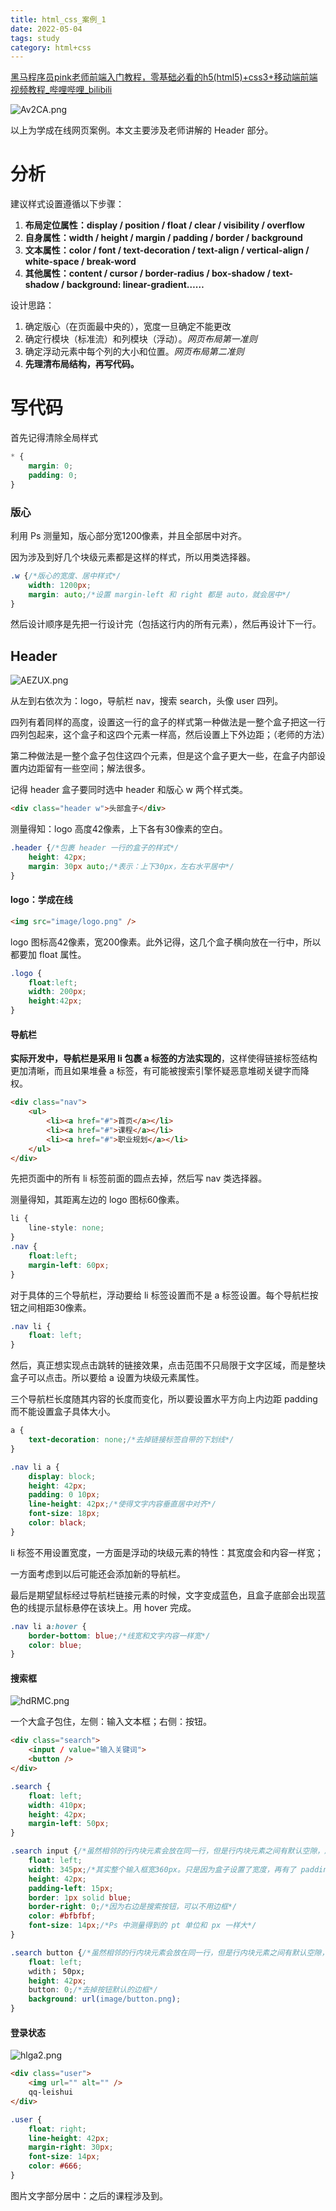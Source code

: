 ```yaml
---
title: html_css_案例_1
date: 2022-05-04
tags: study
category: html+css
---
```


[黑马程序员pink老师前端入门教程，零基础必看的h5(html5)+css3+移动端前端视频教程_哔哩哔哩_bilibili](https://www.bilibili.com/video/BV14J4114768?p=1)



![Av2CA.png](https://s1.328888.xyz/2022/05/02/Av2CA.png)

以上为学成在线网页案例。本文主要涉及老师讲解的 Header 部分。

# 分析

建议样式设置遵循以下步骤：

1. **布局定位属性：display / position / float / clear / visibility / overflow**
2. **自身属性：width / height / margin / padding / border / background**
3. **文本属性：color / font / text-decoration / text-align / vertical-align / white-space / break-word**
4. **其他属性：content / cursor / border-radius / box-shadow / text-shadow / background: linear-gradient……**

设计思路：

1. 确定版心（在页面最中央的），宽度一旦确定不能更改
2. 确定行模块（标准流）和列模块（浮动）。*网页布局第一准则*
3. 确定浮动元素中每个列的大小和位置。*网页布局第二准则*
4. **先理清布局结构，再写代码。**

# 写代码

首先记得清除全局样式

```css
* {
    margin: 0;
    padding: 0;
}
```

### 版心

利用 Ps 测量知，版心部分宽1200像素，并且全部居中对齐。

因为涉及到好几个块级元素都是这样的样式，所以用类选择器。

```css
.w {/*版心的宽度、居中样式*/
    width: 1200px;
    margin: auto;/*设置 margin-left 和 right 都是 auto，就会居中*/
}
```

然后设计顺序是先把一行设计完（包括这行内的所有元素），然后再设计下一行。



## Header

![AEZUX.png](https://s1.328888.xyz/2022/05/02/AEZUX.png)

从左到右依次为：logo，导航栏 nav，搜索 search，头像 user 四列。

四列有着同样的高度，设置这一行的盒子的样式第一种做法是一整个盒子把这一行四列包起来，这个盒子和这四个元素一样高，然后设置上下外边距；（老师的方法）

第二种做法是一整个盒子包住这四个元素，但是这个盒子更大一些，在盒子内部设置内边距留有一些空间；解法很多。

记得 header 盒子要同时选中 header 和版心 w 两个样式类。

```html
<div class="header w">头部盒子</div>
```

测量得知：logo 高度42像素，上下各有30像素的空白。

```css
.header {/*包裹 header 一行的盒子的样式*/
	height: 42px;
    margin: 30px auto;/*表示：上下30px，左右水平居中*/
}
```

#### logo：学成在线

```html
<img src="image/logo.png" />
```

logo 图标高42像素，宽200像素。此外记得，这几个盒子横向放在一行中，所以都要加 float 属性。

```css
.logo {
    float:left;
    width: 200px;
    height:42px;
}
```

#### 导航栏

**实际开发中，导航栏是采用 li 包裹 a 标签的方法实现的**，这样使得链接标签结构更加清晰，而且如果堆叠 a 标签，有可能被搜索引擎怀疑恶意堆砌关键字而降权。

```html
<div class="nav">
	<ul>
        <li><a href="#">首页</a></li>
        <li><a href="#">课程</a></li>
        <li><a href="#">职业规划</a></li>
    </ul>
</div>
```

先把页面中的所有 li 标签前面的圆点去掉，然后写 nav 类选择器。

测量得知，其距离左边的 logo 图标60像素。

```css
li {
    line-style: none;
}
.nav {
    float:left;
    margin-left: 60px;
}
```

对于具体的三个导航栏，浮动要给 li 标签设置而不是 a 标签设置。每个导航栏按钮之间相距30像素。

```css
.nav li {
    float: left;
}
```

然后，真正想实现点击跳转的链接效果，点击范围不只局限于文字区域，而是整块盒子可以点击。所以要给 a 设置为块级元素属性。

三个导航栏长度随其内容的长度而变化，所以要设置水平方向上内边距 padding 而不能设置盒子具体大小。

```css
a {
    text-decoration: none;/*去掉链接标签自带的下划线*/
}

.nav li a {
    display: block;
    height: 42px;
    padding: 0 10px;
    line-height: 42px;/*使得文字内容垂直居中对齐*/
    font-size: 18px;
    color: black;
}
```

li 标签不用设置宽度，一方面是浮动的块级元素的特性：其宽度会和内容一样宽；

一方面考虑到以后可能还会添加新的导航栏。

最后是期望鼠标经过导航栏链接元素的时候，文字变成蓝色，且盒子底部会出现蓝色的线提示鼠标悬停在该块上。用 hover 完成。

```css
.nav li a:hover {
	border-bottom: blue;/*线宽和文字内容一样宽*/
    color: blue;
}
```

#### 搜索框 

![hdRMC.png](https://s1.328888.xyz/2022/05/03/hdRMC.png)

一个大盒子包住，左侧：输入文本框；右侧：按钮。

```html
<div class="search">
    <input / value="输入关键词">
    <button />
</div>
```

```css
.search {
    float: left;
    width: 410px;
    height: 42px;
    margin-left: 50px;
}

.search input {/*虽然相邻的行内块元素会放在同一行，但是行内块元素之间有默认空隙，所以要加浮动。*/
    float: left;
    width: 345px;/*其实整个输入框宽360px。只是因为盒子设置了宽度，再有了 padding-left 会撑大盒子。因此要360-15*/
    height: 42px;
    padding-left: 15px;
    border: 1px solid blue;
    border-right: 0;/*因为右边是搜索按钮，可以不用边框*/
    color: #bfbfbf;
    font-size: 14px;/*Ps 中测量得到的 pt 单位和 px 一样大*/
}

.search button {/*虽然相邻的行内块元素会放在同一行，但是行内块元素之间有默认空隙，所以要加浮动。*/
    float: left;
    wdith； 50px;
    height: 42px;
    button: 0;/*去掉按钮默认的边框*/
    background: url(image/button.png);
}
```

#### 登录状态

![hlga2.png](https://s1.328888.xyz/2022/05/04/hlga2.png)

```html
<div class="user">
    <img url="" alt="" />
    qq-leishui
</div>
```

```css
.user {
    float: right;
    line-height: 42px;
    margin-right: 30px;
    font-size: 14px;
    color: #666;
}
```

图片文字部分居中：之后的课程涉及到。
